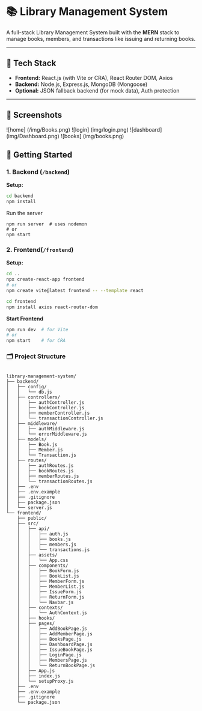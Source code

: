 # 📚 Library Management System

A full-stack Library Management System built with the **MERN** stack to manage books, members, and transactions like issuing and returning books.

---

## 🔧 Tech Stack

- **Frontend:** React.js (with Vite or CRA), React Router DOM, Axios
- **Backend:** Node.js, Express.js, MongoDB (Mongoose)
- **Optional:** JSON fallback backend (for mock data), Auth protection

---

## 📸 Screenshots
![home] (/img/Books.png)
![login]  (img/login.png)
![dashboard]  (img/Dashboard.png)
![books]  (img/books.png)


## 🚀 Getting Started

### 1. Backend (`/backend`)

**Setup:**

```bash
cd backend
npm install
```

Run the server
```
npm run server  # uses nodemon
# or
npm start
```

### 2. Frontend(`/frontend`)

**Setup:**
```bash
cd ..
npx create-react-app frontend
# or
npm create vite@latest frontend -- --template react

cd frontend
npm install axios react-router-dom
```

**Start Frontend**
```bash
npm run dev  # for Vite
# or
npm start    # for CRA
```
### 🗂 Project Structure

```pgsql

library-management-system/
├── backend/
│   ├── config/
│   │   └── db.js
│   ├── controllers/
│   │   ├── authController.js
│   │   ├── bookController.js
│   │   ├── memberController.js
│   │   └── transactionController.js
│   ├── middleware/
│   │   ├── authMiddleware.js
│   │   └── errorMiddleware.js
│   ├── models/
│   │   ├── Book.js
│   │   ├── Member.js
│   │   └── Transaction.js
│   ├── routes/
│   │   ├── authRoutes.js
│   │   ├── bookRoutes.js
│   │   ├── memberRoutes.js
│   │   └── transactionRoutes.js
│   ├── .env
│   ├── .env.example
│   ├── .gitignore
│   ├── package.json
│   └── server.js
└── frontend/
    ├── public/
    ├── src/
    │   ├── api/
    │   │   ├── auth.js
    │   │   ├── books.js
    │   │   ├── members.js
    │   │   └── transactions.js
    │   ├── assets/
    │   │   └── App.css
    │   ├── components/
    │   │   ├── BookForm.js
    │   │   ├── BookList.js
    │   │   ├── MemberForm.js
    │   │   ├── MemberList.js
    │   │   ├── IssueForm.js
    │   │   ├── ReturnForm.js
    │   │   └── Navbar.js
    │   ├── contexts/
    │   │   └── AuthContext.js
    │   ├── hooks/
    │   ├── pages/
    │   │   ├── AddBookPage.js
    │   │   ├── AddMemberPage.js
    │   │   ├── BooksPage.js
    │   │   ├── DashboardPage.js
    │   │   ├── IssueBookPage.js
    │   │   ├── LoginPage.js
    │   │   ├── MembersPage.js
    │   │   └── ReturnBookPage.js
    │   ├── App.js
    │   ├── index.js
    │   └── setupProxy.js
    ├── .env
    ├── .env.example
    ├── .gitignore
    └── package.json
```






